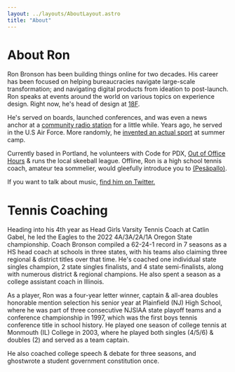 ```yaml
---
layout: ../layouts/AboutLayout.astro
title: "About"
---
```


# About Ron
Ron Bronson has been building things online for two decades. His career has been focused on helping bureaucracies navigate large-scale transformation; and navigating digital products from ideation to post-launch. Ron speaks at events around the world on various topics on experience design. Right now, he's head of design at [18F](http://18f.gsa.gov/).

He's served on boards, launched conferences, and was even a news anchor at a [community radio station](https://www.podchaser.com/podcasts/daily-local-news-wfhb-492801) for a little while. Years ago, he served in the U.S Air Force. More randomly, he [invented an actual sport](https://en.wikipedia.org/wiki/Tennis_polo) at summer camp.

Currently based in Portland, he volunteers with Code for PDX, [Out of Office Hours](http://outofofficehours.com) & runs the local skeeball league. Offline, Ron is a high school tennis coach, amateur tea sommelier, would gleefully introduce you to [(Pesäpallo)](https://www.superpesis.fi/uutiset/yhdysvaltalainen-ron-bronson-toteutti-unelmansa-ja-matkusti-suomeen-katsomaan-pesapalloa/). 

If you want to talk about music, [find him on Twitter.](http://twitter.com/ronbronson)


# Tennis Coaching 

Heading into his 4th year as Head Girls Varsity Tennis Coach at Catlin Gabel, he led the Eagles to the 2022 4A/3A/2A/1A Oregon State championship. Coach Bronson compiled a 62-24-1 record in 7 seasons as a HS head coach at schools in three states, with his teams also claiming three regional & district titles over that time. He's coached one individual state singles champion, 2 state singles finalists, and 4 state semi-finalists, along with numerous district & regional champions. He also spent a season as a college assistant coach in Illinois. 

As a player, Ron was a four-year letter winner, captain & all-area doubles honorable mention selection his senior year at Plainfield (NJ) High School, where he was part of three consecutive NJSIAA state playoff teams and a conference championship in 1997, which was the first boys tennis conference title in school history. He played one season of college tennis at Monmouth (IL) College in 2003, where he played both singles (4/5/6) & doubles (2) and served as a team captain.

He also coached college speech & debate for three seasons, and ghostwrote a student government constitution once.
